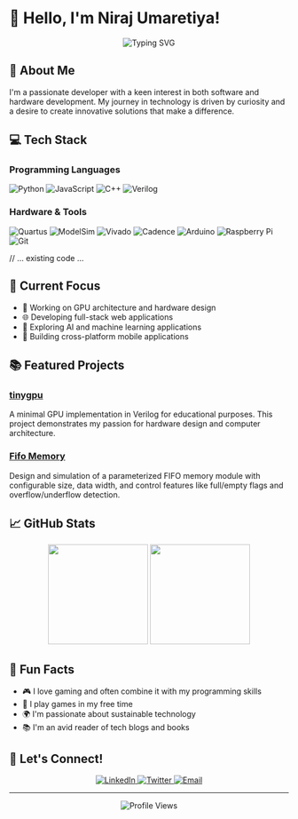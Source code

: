 

# 👋 Hello, I'm Niraj Umaretiya!

<div align="center">
  <img src="https://readme-typing-svg.herokuapp.com?font=Fira+Code&pause=1000&color=2D9EF7&center=true&vCenter=true&width=435&lines=Full+Stack+Developer;Hardware+Enthusiast;Tech+Innovator" alt="Typing SVG" />
</div>

## 🚀 About Me

I'm a passionate developer with a keen interest in both software and hardware development. My journey in technology is driven by curiosity and a desire to create innovative solutions that make a difference.

## 💻 Tech Stack

### Programming Languages
![Python](https://img.shields.io/badge/python-3670A0?style=for-the-badge&logo=python&logoColor=ffdd54)
![JavaScript](https://img.shields.io/badge/javascript-%23323330.svg?style=for-the-badge&logo=javascript&logoColor=%23F7DF1E)
![C++](https://img.shields.io/badge/c++-%2300599C.svg?style=for-the-badge&logo=c%2B%2B&logoColor=white)
![Verilog](https://img.shields.io/badge/Verilog-2001-orange?style=for-the-badge&logo=verilog&logoColor=white)

### Hardware & Tools
![Quartus](https://img.shields.io/badge/-Quartus-2D9EF7?style=for-the-badge&logo=quartus&logoColor=white)
![ModelSim](https://img.shields.io/badge/-ModelSim-FF6B6B?style=for-the-badge&logo=modelsim&logoColor=white)
![Vivado](https://img.shields.io/badge/-Vivado-4A90E2?style=for-the-badge&logo=vivado&logoColor=white)
![Cadence](https://img.shields.io/badge/-Cadence-1A1A1A?style=for-the-badge&logo=cadence&logoColor=white)
![Arduino](https://img.shields.io/badge/-Arduino-00979D?style=for-the-badge&logo=Arduino&logoColor=white)
![Raspberry Pi](https://img.shields.io/badge/-RaspberryPi-C51A4A?style=for-the-badge&logo=Raspberry-Pi)
![Git](https://img.shields.io/badge/git-%23F05033.svg?style=for-the-badge&logo=git&logoColor=white)

// ... existing code ...
## 🎯 Current Focus

- 🔧 Working on GPU architecture and hardware design
- 🌐 Developing full-stack web applications
- 🤖 Exploring AI and machine learning applications
- 📱 Building cross-platform mobile applications

## 📚 Featured Projects

### [tinygpu](https://github.com/nirajumaretiya/tinygpu)
A minimal GPU implementation in Verilog for educational purposes. This project demonstrates my passion for hardware design and computer architecture.

### [Fifo Memory](https://github.com/nirajumaretiya/Fifo-Memory)
Design and simulation of a parameterized FIFO memory module with configurable size, data width, and control features like full/empty flags and overflow/underflow detection.


## 📈 GitHub Stats

<div align="center">
  <img height="180em" src="https://github-readme-stats.vercel.app/api?username=yourusername&show_icons=true&theme=radical&include_all_commits=true&count_private=true"/>
  <img height="180em" src="https://github-readme-stats.vercel.app/api/top-langs/?username=yourusername&layout=compact&langs_count=7&theme=radical"/>
</div>

## 🌟 Fun Facts

- 🎮 I love gaming and often combine it with my programming skills
- 🎸 I play games in my free time
- 🌍 I'm passionate about sustainable technology
- 📚 I'm an avid reader of tech blogs and books

## 🤝 Let's Connect!

<div align="center">
  <a href="https://linkedin.com/in/yourusername">
    <img src="https://img.shields.io/badge/linkedin-%230077B5.svg?style=for-the-badge&logo=linkedin&logoColor=white" alt="LinkedIn"/>
  </a>
  <a href="https://twitter.com/yourusername">
    <img src="https://img.shields.io/badge/Twitter-%231DA1F2.svg?style=for-the-badge&logo=Twitter&logoColor=white" alt="Twitter"/>
  </a>
  <a href="mailto:your.email@example.com">
    <img src="https://img.shields.io/badge/Email-D14836?style=for-the-badge&logo=gmail&logoColor=white" alt="Email"/>
  </a>
</div>

---

<div align="center">
  <img src="https://komarev.com/ghpvc/?username=yourusername&color=blueviolet" alt="Profile Views"/>
</div>

<!--
**yourusername/yourusername** is a ✨ _special_ ✨ repository because its `README.md` (this file) appears on your GitHub profile.

Here are some ideas to get you started:

- 🔭 I'm currently working on ...
- 🌱 I'm currently learning ...
- 👯 I'm looking to collaborate on ...
- 🤔 I'm looking for help with ...
- 💬 Ask me about ...
- 📫 How to reach me: ...
- 😄 Pronouns: ...
- ⚡ Fun fact: ...
-->
